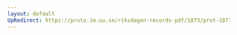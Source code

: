 ```yaml
---
layout: default
UpRedirect: https://pruto.im.uu.se/riksdagen-records-pdf/1873/prot-1873--fk--208/prot-1873--fk--208_000.pdf
---
```

